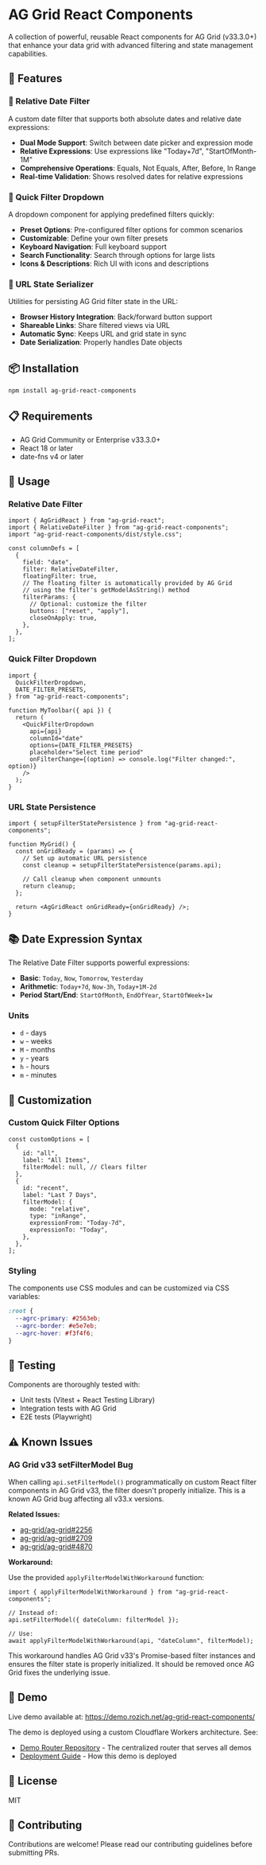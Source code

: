 # AG Grid React Components

A collection of powerful, reusable React components for AG Grid (v33.3.0+) that enhance your data grid with advanced filtering and state management capabilities.

## 🚀 Features

### 📅 Relative Date Filter

A custom date filter that supports both absolute dates and relative date expressions:

- **Dual Mode Support**: Switch between date picker and expression mode
- **Relative Expressions**: Use expressions like "Today+7d", "StartOfMonth-1M"
- **Comprehensive Operations**: Equals, Not Equals, After, Before, In Range
- **Real-time Validation**: Shows resolved dates for relative expressions

### 🎯 Quick Filter Dropdown

A dropdown component for applying predefined filters quickly:

- **Preset Options**: Pre-configured filter options for common scenarios
- **Customizable**: Define your own filter presets
- **Keyboard Navigation**: Full keyboard support
- **Search Functionality**: Search through options for large lists
- **Icons & Descriptions**: Rich UI with icons and descriptions

### 🔗 URL State Serializer

Utilities for persisting AG Grid filter state in the URL:

- **Browser History Integration**: Back/forward button support
- **Shareable Links**: Share filtered views via URL
- **Automatic Sync**: Keeps URL and grid state in sync
- **Date Serialization**: Properly handles Date objects

## 📦 Installation

```bash
npm install ag-grid-react-components
```

## 📋 Requirements

- AG Grid Community or Enterprise v33.3.0+
- React 18 or later
- date-fns v4 or later

## 🔧 Usage

### Relative Date Filter

```tsx
import { AgGridReact } from "ag-grid-react";
import { RelativeDateFilter } from "ag-grid-react-components";
import "ag-grid-react-components/dist/style.css";

const columnDefs = [
  {
    field: "date",
    filter: RelativeDateFilter,
    floatingFilter: true,
    // The floating filter is automatically provided by AG Grid
    // using the filter's getModelAsString() method
    filterParams: {
      // Optional: customize the filter
      buttons: ["reset", "apply"],
      closeOnApply: true,
    },
  },
];
```

### Quick Filter Dropdown

```tsx
import {
  QuickFilterDropdown,
  DATE_FILTER_PRESETS,
} from "ag-grid-react-components";

function MyToolbar({ api }) {
  return (
    <QuickFilterDropdown
      api={api}
      columnId="date"
      options={DATE_FILTER_PRESETS}
      placeholder="Select time period"
      onFilterChange={(option) => console.log("Filter changed:", option)}
    />
  );
}
```

### URL State Persistence

```tsx
import { setupFilterStatePersistence } from "ag-grid-react-components";

function MyGrid() {
  const onGridReady = (params) => {
    // Set up automatic URL persistence
    const cleanup = setupFilterStatePersistence(params.api);

    // Call cleanup when component unmounts
    return cleanup;
  };

  return <AgGridReact onGridReady={onGridReady} />;
}
```

## 📚 Date Expression Syntax

The Relative Date Filter supports powerful expressions:

- **Basic**: `Today`, `Now`, `Tomorrow`, `Yesterday`
- **Arithmetic**: `Today+7d`, `Now-3h`, `Today+1M-2d`
- **Period Start/End**: `StartOfMonth`, `EndOfYear`, `StartOfWeek+1w`

### Units

- `d` - days
- `w` - weeks
- `M` - months
- `y` - years
- `h` - hours
- `m` - minutes

## 🎨 Customization

### Custom Quick Filter Options

```tsx
const customOptions = [
  {
    id: "all",
    label: "All Items",
    filterModel: null, // Clears filter
  },
  {
    id: "recent",
    label: "Last 7 Days",
    filterModel: {
      mode: "relative",
      type: "inRange",
      expressionFrom: "Today-7d",
      expressionTo: "Today",
    },
  },
];
```

### Styling

The components use CSS modules and can be customized via CSS variables:

```css
:root {
  --agrc-primary: #2563eb;
  --agrc-border: #e5e7eb;
  --agrc-hover: #f3f4f6;
}
```

## 🧪 Testing

Components are thoroughly tested with:

- Unit tests (Vitest + React Testing Library)
- Integration tests with AG Grid
- E2E tests (Playwright)

## ⚠️ Known Issues

### AG Grid v33 setFilterModel Bug

When calling `api.setFilterModel()` programmatically on custom React filter components in AG Grid v33, the filter doesn't properly initialize. This is a known AG Grid bug affecting all v33.x versions.

**Related Issues:**

- [ag-grid/ag-grid#2256](https://github.com/ag-grid/ag-grid/issues/2256)
- [ag-grid/ag-grid#2709](https://github.com/ag-grid/ag-grid/issues/2709)
- [ag-grid/ag-grid#4870](https://github.com/ag-grid/ag-grid/issues/4870)

**Workaround:**

Use the provided `applyFilterModelWithWorkaround` function:

```tsx
import { applyFilterModelWithWorkaround } from "ag-grid-react-components";

// Instead of:
api.setFilterModel({ dateColumn: filterModel });

// Use:
await applyFilterModelWithWorkaround(api, "dateColumn", filterModel);
```

This workaround handles AG Grid v33's Promise-based filter instances and ensures the filter state is properly initialized. It should be removed once AG Grid fixes the underlying issue.

## 🚀 Demo

Live demo available at: https://demo.rozich.net/ag-grid-react-components/

The demo is deployed using a custom Cloudflare Workers architecture. See:

- [Demo Router Repository](https://github.com/ryanrozich/demo-router-worker) - The centralized router that serves all demos
- [Deployment Guide](./DEMO-DEPLOYMENT-WORKER.md) - How this demo is deployed

## 📄 License

MIT

## 🤝 Contributing

Contributions are welcome! Please read our contributing guidelines before submitting PRs.
